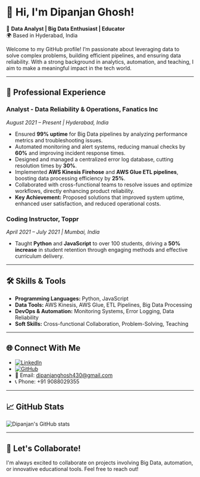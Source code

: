 # 👋 Hi, I'm Dipanjan Ghosh!

🚀 **Data Analyst | Big Data Enthusiast | Educator**  
🌍 Based in Hyderabad, India  

Welcome to my GitHub profile! I’m passionate about leveraging data to solve complex problems, building efficient pipelines, and ensuring data reliability. With a strong background in analytics, automation, and teaching, I aim to make a meaningful impact in the tech world.

---

## 💼 Professional Experience

### Analyst - Data Reliability & Operations, **Fanatics Inc**  
*August 2021 – Present | Hyderabad, India*  
- Ensured **99% uptime** for Big Data pipelines by analyzing performance metrics and troubleshooting issues.  
- Automated monitoring and alert systems, reducing manual checks by **60%** and improving incident response times.  
- Designed and managed a centralized error log database, cutting resolution times by **30%**.  
- Implemented **AWS Kinesis Firehose** and **AWS Glue ETL pipelines**, boosting data processing efficiency by **25%**.  
- Collaborated with cross-functional teams to resolve issues and optimize workflows, directly enhancing product reliability.  
- **Key Achievement:** Proposed solutions that improved system uptime, enhanced user satisfaction, and reduced operational costs.

### Coding Instructor, **Toppr**  
*April 2021 – July 2021 | Mumbai, India*  
- Taught **Python** and **JavaScript** to over 100 students, driving a **50% increase** in student retention through engaging methods and effective curriculum delivery.

---

## 🛠️ Skills & Tools  
- **Programming Languages:** Python, JavaScript  
- **Data Tools:** AWS Kinesis, AWS Glue, ETL Pipelines, Big Data Processing  
- **DevOps & Automation:** Monitoring Systems, Error Logging, Data Reliability  
- **Soft Skills:** Cross-functional Collaboration, Problem-Solving, Teaching  

---

## 🌐 Connect With Me  
- [![LinkedIn](https://img.shields.io/badge/LinkedIn-Dipanjan%20Ghosh-blue)](https://www.linkedin.com/in/dipanjan-g-72646211a)  
- [![GitHub](https://img.shields.io/badge/GitHub-Dipanjan9-lightgrey)](https://github.com/Dipanjan9)  
- 📧 Email: dipanjanghosh430@gmail.com  
- 📞 Phone: +91 9088029355  

---

## 📈 GitHub Stats  
![Dipanjan's GitHub stats](https://github-readme-stats.vercel.app/api?username=Dipanjan9&show_icons=true&theme=radical)

---

## 🚀 Let's Collaborate!  
I'm always excited to collaborate on projects involving Big Data, automation, or innovative educational tools. Feel free to reach out!

